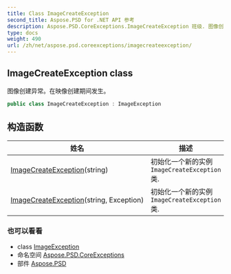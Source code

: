 ```yaml
---
title: Class ImageCreateException
second_title: Aspose.PSD for .NET API 参考
description: Aspose.PSD.CoreExceptions.ImageCreateException 班级. 图像创建异常在映像创建期间发生
type: docs
weight: 490
url: /zh/net/aspose.psd.coreexceptions/imagecreateexception/
---
```

## ImageCreateException class

图像创建异常。在映像创建期间发生。

```csharp
public class ImageCreateException : ImageException
```

## 构造函数

| 姓名 | 描述 |
| --- | --- |
| [ImageCreateException](imagecreateexception/#constructor)(string) | 初始化一个新的实例`ImageCreateException`类. |
| [ImageCreateException](imagecreateexception/#constructor_1)(string, Exception) | 初始化一个新的实例`ImageCreateException`类. |

### 也可以看看

* class [ImageException](../imageexception/)
* 命名空间 [Aspose.PSD.CoreExceptions](../../aspose.psd.coreexceptions/)
* 部件 [Aspose.PSD](../../)


